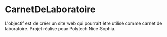 # CarnetDeLaboratoire
L'objectif est de créer un site web qui pourrait être utilisé comme carnet de laboratoire. Projet réalise pour Polytech Nice Sophia.
